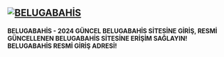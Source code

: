 <h2><a href="http://gg.gg/1c7s9z" title="BETEBET"><img src="https://encrypted-tbn0.gstatic.com/images?q=tbn:ANd9GcSl7wmeuzzgk-jzZ0tSjCzkGiDybT_vg32aCg&s" alt="BELUGABAHİS" title="BELUGABAHİS"></a></h2>
<h4>BELUGABAHİS - 2024 GÜNCEL BELUGABAHİS SİTESİNE GİRİŞ, RESMİ GÜNCELLENEN BELUGABAHİS SİTESİNE ERİŞİM SAĞLAYIN! BELUGABAHİS RESMİ GİRİŞ ADRESİ!</h4>
